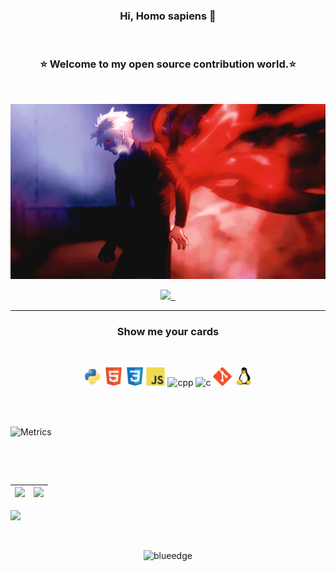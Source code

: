 <h3 align="center">Hi, Homo sapiens 👋</h3>

<br>
<h3 align="center"> ⭐ Welcome to my open source contribution world.⭐</h3>
<br>

<p align="center">
  <img src="https://github.com/NeerajHazarika/blueedgetechno/blob/patch-1/img/Taekook___Oneshots%20(1).gif" width="950"/>
</p>

<p align="center">
 <a target="_blank" href=https://linktr.ee/NeerajHazarika>
  <img src=https://img.shields.io/github/followers/NeerajHazarika?label=follow%20me&style=social />
  &nbsp;
</a>
</p>

<hr>
<h3 align="center">Show me your cards</h3>
<br>

<p align="center">
<img src=https://raw.githubusercontent.com/devicons/devicon/master/icons/python/python-original.svg alt=python width="30" height="30"/>
<img src=https://raw.githubusercontent.com/devicons/devicon/master/icons/html5/html5-original.svg alt=html5 width="30" height="30"/>
<img src=https://raw.githubusercontent.com/devicons/devicon/master/icons/css3/css3-original.svg alt=css3 width="30" height="30"/>
<img src=https://raw.githubusercontent.com/devicons/devicon/master/icons/javascript/javascript-original.svg alt=javascript width="30" height="30"/>
<img src=https://github.com/sahilsingh2402/sahilsingh2402/blob/main/files_ss2402/cpp.svg alt=cpp width="30" height="30"/>
<img src=https://github.com/sahilsingh2402/sahilsingh2402/blob/main/files_ss2402/c-original.svg alt=c width="30" height="30"/>
<img src=https://raw.githubusercontent.com/devicons/devicon/master/icons/git/git-original.svg alt=git width="30" height="30"/>
<img src=https://raw.githubusercontent.com/devicons/devicon/master/icons/linux/linux-original.svg alt=linux width="30" height="30"/>
</p>

<br><br>

<p align="center">
  
![Metrics](https://metrics.lecoq.io/NeerajHazarika?template=classic&lines=1&repositories=1&notable=1&repositories=100&repositories.batch=100&repositories.forks=false&repositories.affiliations=owner&notable.repositories=true&repositories.featured=NeerajHazarika.github.io&config.timezone=Asia%2FCalcutta)
  
<br>

</p>

<br>

|![](https://github-readme-stats.vercel.app/api?username=NeerajHazarika&&show_icons=true&title_color=ffffff&icon_color=bb2acf&text_color=daf7dc&bg_color=151515)|![](https://github-readme-stats.vercel.app/api/top-langs/?username=NeerajHazarika&layout=compact&theme=tokyonight&langs_count=10)|
|-|-|

![](https://activity-graph.herokuapp.com/graph?username=NeerajHazarika&theme=redical)

<br>
<p align="center"><p align="center"> <img src="https://komarev.com/ghpvc/?username=NeerajHazarika" alt="blueedge"/> </p>  </p>
<br>
